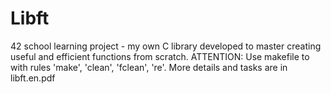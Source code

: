 # Libft
42 school learning project - my own C library developed to master creating useful and efficient functions  from scratch. 
ATTENTION: Use makefile to with rules 'make', 'clean', 'fclean', 're'. More details and tasks are in libft.en.pdf
